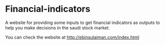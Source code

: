 # Financial-indicators
A website for providing some inputs to get financial indicators as outputs to help you make decisions in the saudi stock market.

You can check the website at http://ebinsulaiman.com/index.html
